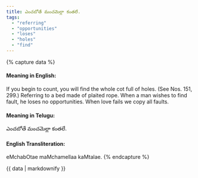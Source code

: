 ```yaml
---
title: ఎంచబోతే మంచమెల్లా కంతలే.
tags:
  - "referring"
  - "opportunities"
  - "loses"
  - "holes"
  - "find"
---
```


{% capture data %}
#### Meaning in English:
If you begin to count, you will find the whole cot full of holes.
(See Nos. 151, 299.)
Referring to a bed made of plaited rope.
When a man wishes to find fault, he loses no opportunities.
When love fails we copy all faults.

#### Meaning in Telugu:
ఎంచబోతే మంచమెల్లా కంతలే.

#### English Transliteration:
eMchabOtae maMchamellaa kaMtalae.
{% endcapture %}

{{ data | markdownify }}

